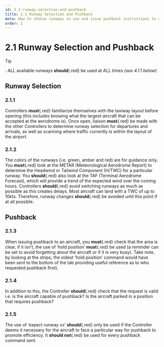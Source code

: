 ```yaml
---
id: 2.1-runway-selection-and-pushback
title: 2.1 Runway Selection and Pushback
meta: How to choose runways in use and issue pushback instructions to aircraft
order: 1
---
```


# 2.1  Runway Selection and Pushback

 

Tip

: ALL available runways **should**{.red} be used at ALL times *(see 4.1.1 below)*

 

## Runway Selection 



### 2.1.1    

Controllers **must**{.red} familiarize themselves with the taxiway layout before opening (this includes knowing what the largest aircraft that can be accepted at the aerodrome is). Once open, liaison **must**{.red} be made with the other Controllers to determine runway selection for departures and arrivals, as well as scanning where traffic currently is within the layout of the airport.



### 2.1.2    

The colors of the runways (i.e. green, amber and red) are for guidance only. You **must**{.red} look at the METAR (Meteorological Aerodrome Report) to determine the Headwind or Tailwind Component (H/TWC) for a particular runway. You **should**{.red} also look at the TAF (Terminal Aerodrome Forecast), which will provide a trend of the expected wind over the coming hours. Controllers **should**{.red} avoid switching runways as much as possible as this creates delays. Most aircraft can land with a TWC of up to 10kts. Therefore, runway changes **should**{.red} be avoided until this point if at all possible.



## Pushback



### 2.1.3    

When issuing pushback to an aircraft, you **must**{.red} check that the area is clear, if it isn’t, the use of ‘hold position’ **must**{.red} be used (a reminder can be set to avoid forgetting about the aircraft or if it is very busy). Take note, by looking at the strips; the oldest ‘hold position’ command would have been sent to the bottom of the tab providing useful reference as to who requested pushback first).



### 2.1.4    

In addition to this, the Controller **should**{.red} check that the request is valid i.e. is the aircraft capable of pushback? Is the aircraft parked in a position that requires pushback?



### 2.1.5    

The use of ‘expect runway xx’ **should**{.red} only be used if the Controller deems it necessary for the aircraft to face a particular way for pushback to promote efficiency. It **should not**{.red} be used for every pushback command sent.

